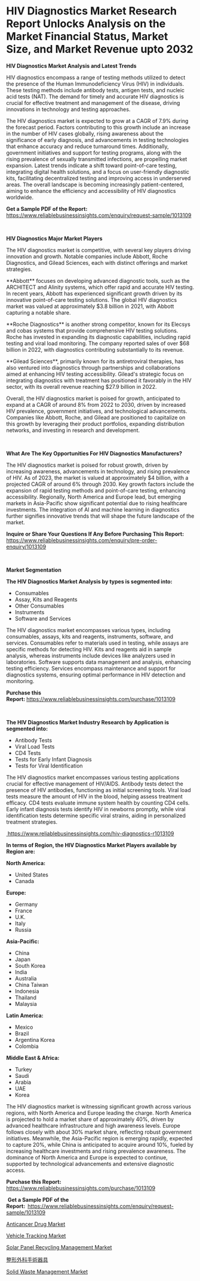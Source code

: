 <p><h1>HIV Diagnostics Market Research Report Unlocks Analysis on the Market Financial Status, Market Size, and Market Revenue upto 2032</h1></p><p><strong>HIV Diagnostics Market Analysis and Latest Trends</strong></p>
<p><p>HIV diagnostics encompass a range of testing methods utilized to detect the presence of the Human Immunodeficiency Virus (HIV) in individuals. These testing methods include antibody tests, antigen tests, and nucleic acid tests (NAT). The demand for timely and accurate HIV diagnostics is crucial for effective treatment and management of the disease, driving innovations in technology and testing approaches.</p><p>The HIV diagnostics market is expected to grow at a CAGR of 7.9% during the forecast period. Factors contributing to this growth include an increase in the number of HIV cases globally, rising awareness about the significance of early diagnosis, and advancements in testing technologies that enhance accuracy and reduce turnaround times. Additionally, government initiatives and support for testing programs, along with the rising prevalence of sexually transmitted infections, are propelling market expansion. Latest trends indicate a shift toward point-of-care testing, integrating digital health solutions, and a focus on user-friendly diagnostic kits, facilitating decentralized testing and improving access in underserved areas. The overall landscape is becoming increasingly patient-centered, aiming to enhance the efficiency and accessibility of HIV diagnostics worldwide.</p></p>
<p><strong>Get a Sample PDF of the Report:&nbsp;</strong> <a href="https://www.reliablebusinessinsights.com/enquiry/request-sample/1013109?utm_campaign=39&utm_medium=2&utm_source=Github&utm_content=ia&utm_term=06032025&utm_id=hiv-diagnostics">https://www.reliablebusinessinsights.com/enquiry/request-sample/1013109</a></p>
<p>&nbsp;</p>
<p><strong>HIV Diagnostics Major Market Players</strong></p>
<p><p>The HIV diagnostics market is competitive, with several key players driving innovation and growth. Notable companies include Abbott, Roche Diagnostics, and Gilead Sciences, each with distinct offerings and market strategies.</p><p>**Abbott** focuses on developing advanced diagnostic tools, such as the ARCHITECT and Alinity systems, which offer rapid and accurate HIV testing. In recent years, Abbott has experienced significant growth driven by its innovative point-of-care testing solutions. The global HIV diagnostics market was valued at approximately $3.8 billion in 2021, with Abbott capturing a notable share.</p><p>**Roche Diagnostics** is another strong competitor, known for its Elecsys and cobas systems that provide comprehensive HIV testing solutions. Roche has invested in expanding its diagnostic capabilities, including rapid testing and viral load monitoring. The company reported sales of over $68 billion in 2022, with diagnostics contributing substantially to its revenue.</p><p>**Gilead Sciences**, primarily known for its antiretroviral therapies, has also ventured into diagnostics through partnerships and collaborations aimed at enhancing HIV testing accessibility. Gilead's strategic focus on integrating diagnostics with treatment has positioned it favorably in the HIV sector, with its overall revenue reaching $27.9 billion in 2022.</p><p>Overall, the HIV diagnostics market is poised for growth, anticipated to expand at a CAGR of around 8% from 2022 to 2030, driven by increased HIV prevalence, government initiatives, and technological advancements. Companies like Abbott, Roche, and Gilead are positioned to capitalize on this growth by leveraging their product portfolios, expanding distribution networks, and investing in research and development.</p></p>
<p>&nbsp;</p>
<p><strong>What Are The Key Opportunities For HIV Diagnostics Manufacturers?</strong></p>
<p><p>The HIV diagnostics market is poised for robust growth, driven by increasing awareness, advancements in technology, and rising prevalence of HIV. As of 2023, the market is valued at approximately $4 billion, with a projected CAGR of around 6% through 2030. Key growth factors include the expansion of rapid testing methods and point-of-care testing, enhancing accessibility. Regionally, North America and Europe lead, but emerging markets in Asia-Pacific show significant potential due to rising healthcare investments. The integration of AI and machine learning in diagnostics further signifies innovative trends that will shape the future landscape of the market.</p></p>
<p><strong>Inquire or Share Your Questions If Any Before Purchasing This Report:</strong> <a href="https://www.reliablebusinessinsights.com/enquiry/pre-order-enquiry/1013109?utm_campaign=39&utm_medium=2&utm_source=Github&utm_content=ia&utm_term=06032025&utm_id=hiv-diagnostics">https://www.reliablebusinessinsights.com/enquiry/pre-order-enquiry/1013109</a></p>
<p>&nbsp;</p>
<p><strong>Market Segmentation</strong></p>
<p><strong>The HIV Diagnostics Market Analysis by types is segmented into:</strong></p>
<p><ul><li>Consumables</li><li>Assay, Kits and Reagents</li><li>Other Consumables</li><li>Instruments</li><li>Software and Services</li></ul></p>
<p><p>The HIV diagnostics market encompasses various types, including consumables, assays, kits and reagents, instruments, software, and services. Consumables refer to materials used in testing, while assays are specific methods for detecting HIV. Kits and reagents aid in sample analysis, whereas instruments include devices like analyzers used in laboratories. Software supports data management and analysis, enhancing testing efficiency. Services encompass maintenance and support for diagnostics systems, ensuring optimal performance in HIV detection and monitoring.</p></p>
<p><strong>Purchase this Report:&nbsp;</strong><a href="https://www.reliablebusinessinsights.com/purchase/1013109?utm_campaign=39&utm_medium=2&utm_source=Github&utm_content=ia&utm_term=06032025&utm_id=hiv-diagnostics">https://www.reliablebusinessinsights.com/purchase/1013109</a></p>
<p>&nbsp;</p>
<p><strong>The HIV Diagnostics Market Industry Research by Application is segmented into:</strong></p>
<p><ul><li>Antibody Tests</li><li>Viral Load Tests</li><li>CD4 Tests</li><li>Tests for Early Infant Diagnosis</li><li>Tests for Viral Identification</li></ul></p>
<p><p>The HIV diagnostics market encompasses various testing applications crucial for effective management of HIV/AIDS. Antibody tests detect the presence of HIV antibodies, functioning as initial screening tools. Viral load tests measure the amount of HIV in the blood, helping assess treatment efficacy. CD4 tests evaluate immune system health by counting CD4 cells. Early infant diagnosis tests identify HIV in newborns promptly, while viral identification tests determine specific viral strains, aiding in personalized treatment strategies.</p></p>
<p><a href="https://www.reliablebusinessinsights.com/hiv-diagnostics-r1013109?utm_campaign=39&utm_medium=2&utm_source=Github&utm_content=ia&utm_term=06032025&utm_id=hiv-diagnostics">&nbsp;https://www.reliablebusinessinsights.com/hiv-diagnostics-r1013109</a></p>
<p><strong>In terms of Region, the HIV Diagnostics Market Players available by Region are:</strong></p>
<p>
    <p> <strong> North America: </strong>
        <ul>
            <li>United States</li>
            <li>Canada</li>
        </ul>
        </p> 
    <p> <strong> Europe: </strong>
        <ul>
            <li>Germany</li>
            <li>France</li>
            <li>U.K.</li>
            <li>Italy</li>
            <li>Russia</li>
        </ul>
        </p> 
    <p> <strong> Asia-Pacific: </strong>
        <ul>
            <li>China</li>
            <li>Japan</li>
            <li>South Korea</li>
            <li>India</li>
            <li>Australia</li>
            <li>China Taiwan</li>
            <li>Indonesia</li>
            <li>Thailand</li>
            <li>Malaysia</li>
        </ul>
        </p> 
    <p> <strong> Latin America: </strong>
        <ul>
            <li>Mexico</li>
            <li>Brazil</li>
            <li>Argentina Korea</li>
            <li>Colombia</li>
        </ul>
        </p> 
    <p> <strong> Middle East & Africa: </strong>
        <ul>
            <li>Turkey</li>
            <li>Saudi</li>
            <li>Arabia</li>
            <li>UAE</li>
            <li>Korea</li>
        </ul>
    </p>
    </p>
<p><p>The HIV diagnostics market is witnessing significant growth across various regions, with North America and Europe leading the charge. North America is projected to hold a market share of approximately 40%, driven by advanced healthcare infrastructure and high awareness levels. Europe follows closely with about 30% market share, reflecting robust government initiatives. Meanwhile, the Asia-Pacific region is emerging rapidly, expected to capture 20%, while China is anticipated to acquire around 10%, fueled by increasing healthcare investments and rising prevalence awareness. The dominance of North America and Europe is expected to continue, supported by technological advancements and extensive diagnostic access.</p></p>
<p><strong>Purchase this Report: </strong><a href="https://www.reliablebusinessinsights.com/purchase/1013109?utm_campaign=39&utm_medium=2&utm_source=Github&utm_content=ia&utm_term=06032025&utm_id=hiv-diagnostics">https://www.reliablebusinessinsights.com/purchase/1013109</a></p>
<p>&nbsp;<strong>Get a Sample PDF of the Report:&nbsp;&nbsp;</strong><a href="https://www.reliablebusinessinsights.com/enquiry/request-sample/1013109?utm_campaign=39&utm_medium=2&utm_source=Github&utm_content=ia&utm_term=06032025&utm_id=hiv-diagnostics">https://www.reliablebusinessinsights.com/enquiry/request-sample/1013109</a></p>
<p><strong></strong></p>
<p><p><a href="https://github.com/benasjuettk3/Market-Research-Report-List-1/blob/main/anticancer-drug-market.md?utm_campaign=39&utm_medium=2&utm_source=Github&utm_content=ia&utm_term=06032025&utm_id=hiv-diagnostics">Anticancer Drug Market</a></p><p><a href="https://github.com/akitamegge65/Market-Research-Report-List-1/blob/main/vehicle-tracking-market.md?utm_campaign=39&utm_medium=2&utm_source=Github&utm_content=ia&utm_term=06032025&utm_id=hiv-diagnostics">Vehicle Tracking Market</a></p><p><a href="https://github.com/widlerumland/Market-Research-Report-List-1/blob/main/solar-panel-recycling-management-market.md?utm_campaign=39&utm_medium=2&utm_source=Github&utm_content=ia&utm_term=06032025&utm_id=hiv-diagnostics">Solar Panel Recycling Management Market</a></p><p><a href="https://github.com/mohamedbakry57/Market-Research-Report-List-7/blob/main/480166341509.md?utm_campaign=39&utm_medium=2&utm_source=Github&utm_content=ia&utm_term=06032025&utm_id=hiv-diagnostics">整形外科手術器具</a></p><p><a href="https://github.com/gummaarmel83/Market-Research-Report-List-1/blob/main/solid-waste-management-market.md?utm_campaign=39&utm_medium=2&utm_source=Github&utm_content=ia&utm_term=06032025&utm_id=hiv-diagnostics">Solid Waste Management Market</a></p></p>